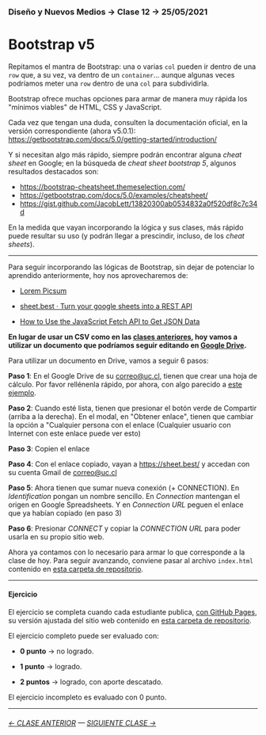 ### Diseño y Nuevos Medios → Clase 12 → 25/05/2021

# Bootstrap v5

Repitamos el mantra de Bootstrap: una o varias `col` pueden ir dentro de una `row` que, a su vez, va dentro de un `container`… aunque algunas veces podríamos meter una `row` dentro de una `col` para subdividirla. 

Bootstrap ofrece muchas opciones para armar de manera muy rápida los "mínimos viables" de HTML, CSS y JavaScript.  

Cada vez que tengan una duda, consulten la documentación oficial, en la versión correspondiente (ahora v5.0.1): https://getbootstrap.com/docs/5.0/getting-started/introduction/

Y si necesitan algo más rápido, siempre podrán encontrar alguna *cheat sheet* en Google; en la búsqueda de *cheat sheet bootstrap 5*, algunos resultados destacados son:

- https://bootstrap-cheatsheet.themeselection.com/
- https://getbootstrap.com/docs/5.0/examples/cheatsheet/
- https://gist.github.com/JacobLett/13820300ab0534832a0f520df8c7c34d

En la medida que vayan incorporando la lógica y sus clases, más rápido puede resultar su uso (y podrán llegar a prescindir, incluso, de los *cheat sheets*).

- - - - - - - - -

Para seguir incorporando las lógicas de Bootstrap, sin dejar de potenciar lo aprendido anteriormente, hoy nos aprovecharemos de: 

- [Lorem Picsum](https://picsum.photos/)

- [sheet.best · Turn your google sheets into a REST API](https://sheet.best/) 

- [How to Use the JavaScript Fetch API to Get JSON Data](https://www.taniarascia.com/how-to-use-the-javascript-fetch-api-to-get-json-data/)

**En lugar de usar un CSV como en las [clases anteriores](https://github.com/profesorfaco/dno037-2022/edit/main/clase-11/), hoy vamos a utilizar un documento que podríamos seguir editando en [Google Drive](https://drive.google.com/drive/u/1/my-drive).** 

Para utilizar un documento en Drive, vamos a seguir 6 pasos:

**Paso 1**: En el Google Drive de su correo@uc.cl, tienen que crear una hoja de cálculo. Por favor rellénenla rápido, por ahora, con algo parecido a [este ejemplo](https://docs.google.com/spreadsheets/d/1AyafM2pAMhKWpv-QLPdZ3CHm6hNWSOWXQf6LkN_lexs/edit?usp=sharing).

**Paso 2**: Cuando esté lista, tienen que presionar el botón verde de Compartir (arriba a la derecha). En el modal, en "Obtener enlace", tienen que cambiar la opción a "Cualquier persona con el enlace (Cualquier usuario con Internet con este enlace puede ver esto)

**Paso 3**: Copien el enlace

**Paso 4**: Con el enlace copiado, vayan a https://sheet.best/ y accedan con su cuenta Gmail de correo@uc.cl

**Paso 5**: Ahora tienen que sumar nueva conexión (+ CONNECTION). En *Identification* pongan un nombre sencillo. En *Connection* mantengan el origen en Google Spreadsheets. Y en *Connection URL* peguen el enlace que ya habían copiado (en paso 3)

**Paso 6**: Presionar *CONNECT* y copiar la *CONNECTION URL* para poder usarla en su propio sitio web.

Ahora ya contamos con lo necesario para armar lo que corresponde a la clase de hoy. Para seguir avanzando, conviene pasar al archivo `index.html` contenido en [esta carpeta de repositorio](https://profesorfaco.github.io/dno037-2022/clase-12/index.html). 

- - - - - - - 

#### Ejercicio

El ejercicio se completa cuando cada estudiante publica, [con GitHub Pages](https://docs.github.com/es/free-pro-team@latest/github/working-with-github-pages/configuring-a-publishing-source-for-your-github-pages-site), su versión ajustada del sitio web contenido en [esta carpeta de repositorio](https://profesorfaco.github.io/dno037-2022/clase-12/).

El ejercicio completo puede ser evaluado con:

- **0 punto** → no logrado.

- **1 punto** → logrado.

- **2 puntos** → logrado, con aporte descatado.

El ejercicio incompleto es evaluado con 0 punto.

- - - - - - - 

###### [← CLASE ANTERIOR](https://github.com/profesorfaco/dno037-2022/tree/main/clase-11) — [SIGUIENTE CLASE →](https://github.com/profesorfaco/dno037-2022/tree/main/clase-13)
